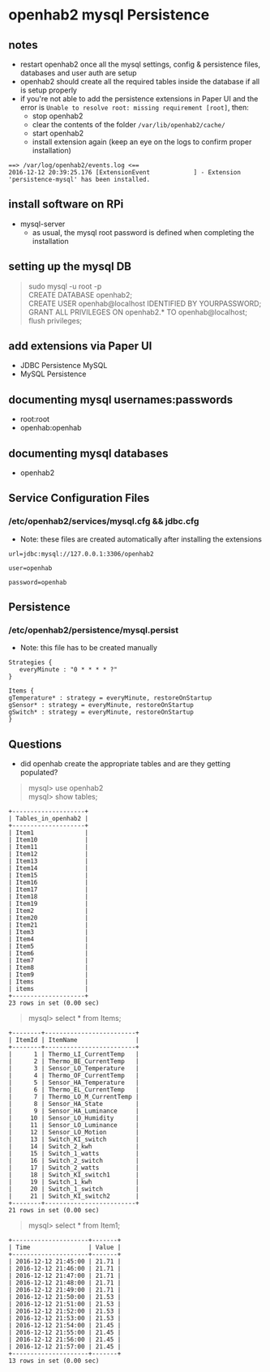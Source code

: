 # openhab2 mysql Persistence

## notes

* restart openhab2 once all the mysql settings, config & persistence files, databases and user auth are setup
* openhab2 should create all the required tables inside the database if all is setup properly
* if you're not able to add the persistence extensions in Paper UI and the error is `Unable to resolve root: missing requirement [root]`, then:
  * stop openhab2  
  * clear the contents of the folder `/var/lib/openhab2/cache/`
  * start openhab2
  * install extension again (keep an eye on the logs to confirm proper installation)
```
==> /var/log/openhab2/events.log <==
2016-12-12 20:39:25.176 [ExtensionEvent            ] - Extension 'persistence-mysql' has been installed.
```

## install software on RPi

* mysql-server
  * as usual, the mysql root password is defined when completing the installation

## setting up the mysql DB

> sudo mysql -u root -p  
> CREATE DATABASE openhab2;  
> CREATE USER openhab@localhost IDENTIFIED BY YOURPASSWORD;  
> GRANT ALL PRIVILEGES ON openhab2.* TO openhab@localhost;  
> flush privileges;  

## add extensions via Paper UI

* JDBC Persistence MySQL
* MySQL Persistence

## documenting mysql usernames:passwords

* root:root
* openhab:openhab

## documenting mysql databases

* openhab2

## Service Configuration Files

### /etc/openhab2/services/mysql.cfg && jdbc.cfg

* Note: these files are created automatically after installing the extensions

```
url=jdbc:mysql://127.0.0.1:3306/openhab2

user=openhab

password=openhab
```

## Persistence
### /etc/openhab2/persistence/mysql.persist

* Note: this file has to be created manually

```
Strategies {
   everyMinute : "0 * * * * ?"
}

Items {
gTemperature* : strategy = everyMinute, restoreOnStartup
gSensor* : strategy = everyMinute, restoreOnStartup
gSwitch* : strategy = everyMinute, restoreOnStartup
}
```

## Questions
* did openhab create the appropriate tables and are they getting populated?

> mysql> use openhab2  
> mysql> show tables;  

```
+--------------------+
| Tables_in_openhab2 |
+--------------------+
| Item1              |
| Item10             |
| Item11             |
| Item12             |
| Item13             |
| Item14             |
| Item15             |
| Item16             |
| Item17             |
| Item18             |
| Item19             |
| Item2              |
| Item20             |
| Item21             |
| Item3              |
| Item4              |
| Item5              |
| Item6              |
| Item7              |
| Item8              |
| Item9              |
| Items              |
| items              |
+--------------------+
23 rows in set (0.00 sec)
```

> mysql> select * from Items;

```
+--------+-------------------------+
| ItemId | ItemName                |
+--------+-------------------------+
|      1 | Thermo_LI_CurrentTemp   |
|      2 | Thermo_BE_CurrentTemp   |
|      3 | Sensor_LO_Temperature   |
|      4 | Thermo_OF_CurrentTemp   |
|      5 | Sensor_HA_Temperature   |
|      6 | Thermo_EL_CurrentTemp   |
|      7 | Thermo_LO_M_CurrentTemp |
|      8 | Sensor_HA_State         |
|      9 | Sensor_HA_Luminance     |
|     10 | Sensor_LO_Humidity      |
|     11 | Sensor_LO_Luminance     |
|     12 | Sensor_LO_Motion        |
|     13 | Switch_KI_switch        |
|     14 | Switch_2_kwh            |
|     15 | Switch_1_watts          |
|     16 | Switch_2_switch         |
|     17 | Switch_2_watts          |
|     18 | Switch_KI_switch1       |
|     19 | Switch_1_kwh            |
|     20 | Switch_1_switch         |
|     21 | Switch_KI_switch2       |
+--------+-------------------------+
21 rows in set (0.00 sec)
```

> mysql> select * from Item1;  

```
+---------------------+-------+
| Time                | Value |
+---------------------+-------+
| 2016-12-12 21:45:00 | 21.71 |
| 2016-12-12 21:46:00 | 21.71 |
| 2016-12-12 21:47:00 | 21.71 |
| 2016-12-12 21:48:00 | 21.71 |
| 2016-12-12 21:49:00 | 21.71 |
| 2016-12-12 21:50:00 | 21.53 |
| 2016-12-12 21:51:00 | 21.53 |
| 2016-12-12 21:52:00 | 21.53 |
| 2016-12-12 21:53:00 | 21.53 |
| 2016-12-12 21:54:00 | 21.45 |
| 2016-12-12 21:55:00 | 21.45 |
| 2016-12-12 21:56:00 | 21.45 |
| 2016-12-12 21:57:00 | 21.45 |
+---------------------+-------+
13 rows in set (0.00 sec)
```
